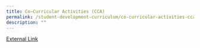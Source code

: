 ```yaml
---
title: Co–Curricular Activities (CCA)
permalink: /student-development-curriculum/co-curricular-activities-cca/
description: ""
---
```

<a href="https://sites.google.com/moe.edu.sg/nssecca/home">External Link</a>